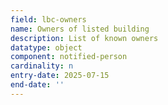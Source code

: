 ```yaml
---
field: lbc-owners
name: Owners of listed building
description: List of known owners
datatype: object
component: notified-person
cardinality: n
entry-date: 2025-07-15
end-date: ''
---
```

